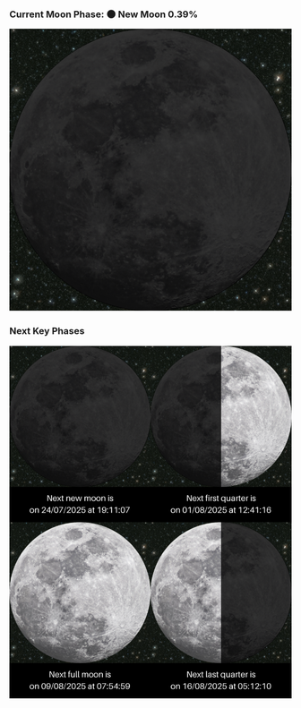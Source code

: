 ### Current Moon Phase: 🌑 New Moon 0.39%
![Moon Phase](moonphase.png)
### Next Key Phases
![Gallery](gallery.png)